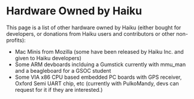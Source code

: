 # Hardware Owned by Haiku
This page is a list of other hardware owned by Haiku (either bought for developers, or donations from Haiku users and contributors or other non-profits):
- Mac Minis from Mozilla (some have been released by Haiku Inc. and given to Haiku developers)
- Some ARM devboards inclduing a Gumstick currently with mmu_man and a beagleboard for a GSOC student
- Some VIA x86 CPU based embedded PC boards with GPS receiver, Oxford Semi UART chip, etc (currently with PulkoMandy, devs can request for it if they are interested.)